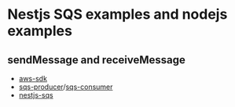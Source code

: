 # Nestjs SQS examples and nodejs examples

## sendMessage and receiveMessage

- [aws-sdk](https://docs.aws.amazon.com/sdk-for-javascript/v3/developer-guide/sqs-examples-send-receive-messages.html)
- [sqs-producer](https://github.com/bbc/sqs-producer)/[sqs-consumer](https://github.com/bbc/sqs-consumer)
- [nestjs-sqs](https://github.com/ssut/nestjs-sqs)

